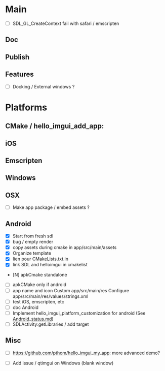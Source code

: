 # Main
* [ ] SDL_GL_CreateContext fail with safari / emscripten

## Doc

## Publish

## Features
* [ ] Docking / External windows ?


# Platforms

## CMake / hello_imgui_add_app:
     
## iOS

## Emscripten


## Windows

## OSX
* [ ] Make app package / embed assets ?

## Android
* [X] Start from fresh sdl
* [X] bug / empty render
* [X] copy assets during cmake
      in app/src/main/assets
* [X] Organize template
* [X] lien pour CMakeLists.txt.in 
* [X] link SDL and helloimgui in cmakelist
* [N] apkCmake standalone
* [ ] apkCMake only if android
* [ ] app name and icon
    Custom app/src/main/res
    Configure app/src/main/res/values/strings.xml
* [ ] test iOS, emscripten, etc
* [ ] doc Android
* [ ] Implement hello_imgui_platform_customization for android
    (See [Android_status.md](Android_status.md))
* [ ] SDLActivity:getLibraries / add target

## Misc
* [ ] https://github.com/pthom/hello_imgui_my_app: more advanced demo?
* [ ] Add issue / qtimgui on Windows (blank window)
   
